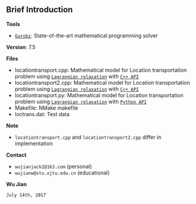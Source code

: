 ## Brief Introduction

**Tools**
- [`Gurobi`](http://www.gurobi.com): State-of-the-art mathematical programming solver

**Version**: 7.5

**Files**
- locationtransport.cpp:  Mathematical model for Location transportation problem using [`Lagrangian relaxation`](https://en.wikipedia.org/wiki/Lagrangian_relaxation) with [`C++ API`](http://www.gurobi.com/documentation/7.5/refman/cpp_api_overview.html#sec:C++)
- locationtransport2.cpp: Mathematical model for Location transportation problem using [`Lagrangian relaxation`](https://en.wikipedia.org/wiki/Lagrangian_relaxation) with [`C++ API`](http://www.gurobi.com/documentation/7.5/refman/cpp_api_overview.html#sec:C++)
- locationtransport.py:   Mathematical model for Location transportation problem using [`Lagrangian relaxation`](https://en.wikipedia.org/wiki/Lagrangian_relaxation) with [`Python API`](http://www.gurobi.com/documentation/7.5/refman/py_python_api_overview.html#sec:Python)
- Makefile:               NMake makefile
- loctrans.dat:           Test data

**Note**
- `locationtransport.cpp` and `locationtransport2.cpp` differ in implementation

**Contact**
 - `wujianjack2@163.com`      (personal)
 - `wujianw@stu.xjtu.edu.cn`  (educational)

 **Wu Jian**
 
 `July 14th, 2017`